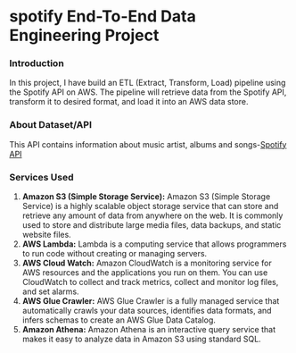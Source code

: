 # spotify End-To-End Data Engineering Project

### Introduction
In this project, I have build an ETL (Extract, Transform, Load) pipeline using the Spotify API on AWS. The pipeline will retrieve data from the Spotify API, transform it to desired format, and load it into an AWS data store.

### About Dataset/API
This API contains information about music artist, albums and songs-[Spotify API](https://developer.spotify.com/documentation/web-api)
### Services Used
1. **Amazon S3 (Simple Storage Service):** Amazon S3 (Simple Storage Service) is a highly scalable object storage service that can store and retrieve any amount of data from anywhere on the web. It is commonly used to store and distribute large media files, data backups, and static website files.
2. **AWS Lambda:** Lambda is a computing service that allows programmers to run code without creating or managing servers.
3. **AWS Cloud Watch:** Amazon CloudWatch is a monitoring service for AWS resources and the applications you run on them. You can use CloudWatch to collect and track metrics, collect and monitor log files, and set alarms.
4. **AWS Glue Crawler:** AWS Glue Crawler is a fully managed service that automatically crawls your data sources, identifies data formats, and infers schemas to create an AWS Glue Data Catalog.
5. **Amazon Athena:** Amazon Athena is an interactive query service that makes it easy to analyze data in Amazon S3 using standard SQL. 

